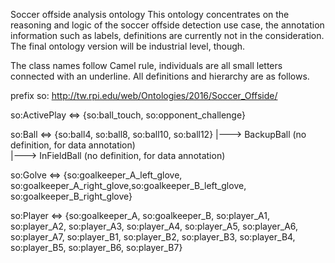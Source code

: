 Soccer offside analysis ontology
This ontology concentrates on the reasoning and logic of the soccer offside detection use case, the annotation information such as labels, definitions are currently not in the consideration. The final ontology version will be industrial level, though. 

The class names follow Camel rule, individuals are all small letters connected with an underline. 
All definitions and hierarchy are as follows. 

prefix so: <http://tw.rpi.edu/web/Ontologies/2016/Soccer_Offside/>

so:ActivePlay <=> {so:ball_touch, so:opponent_challenge}

so:Ball <=> {so:ball4, so:ball8, so:ball10, so:ball12}
|---> BackupBall  (no definition, for data annotation)	
|---> InFieldBall (no definition, for data annotation)

so:Golve <=> {so:goalkeeper_A_left_glove, so:goalkeeper_A_right_glove,so:goalkeeper_B_left_glove, so:goalkeeper_B_right_glove}

so:Player <=> {so:goalkeeper_A, so:goalkeeper_B, so:player_A1, so:player_A2, so:player_A3, so:player_A4, so:player_A5, so:player_A6, so:player_A7, so:player_B1, so:player_B2, so:player_B3, so:player_B4, so:player_B5, so:player_B6, so:player_B7}
